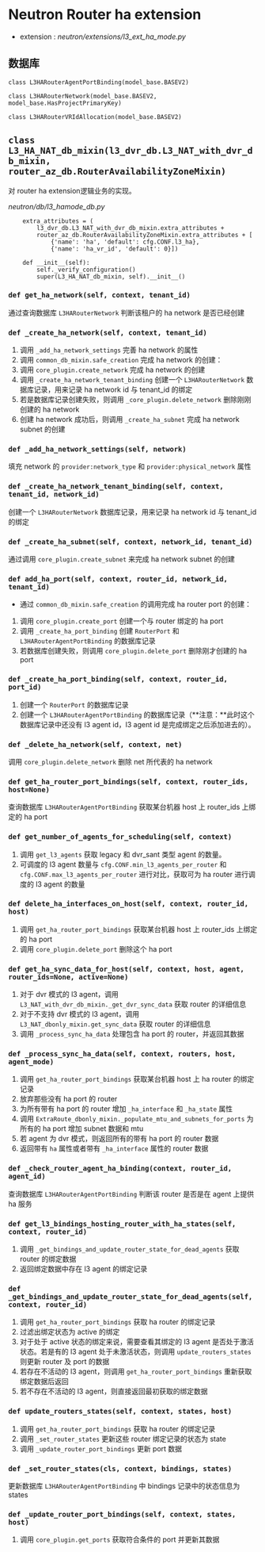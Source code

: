# Neutron Router ha extension

* extension : *neutron/extensions/l3_ext_ha_mode.py*

## 数据库

```
class L3HARouterAgentPortBinding(model_base.BASEV2)

class L3HARouterNetwork(model_base.BASEV2, model_base.HasProjectPrimaryKey)

class L3HARouterVRIdAllocation(model_base.BASEV2)
```

## `class L3_HA_NAT_db_mixin(l3_dvr_db.L3_NAT_with_dvr_db_mixin, router_az_db.RouterAvailabilityZoneMixin)`

对 router ha extension逻辑业务的实现。

*neutron/db/l3_hamode_db.py*

```
    extra_attributes = (
        l3_dvr_db.L3_NAT_with_dvr_db_mixin.extra_attributes +
        router_az_db.RouterAvailabilityZoneMixin.extra_attributes + [
            {'name': 'ha', 'default': cfg.CONF.l3_ha},
            {'name': 'ha_vr_id', 'default': 0}])
```

```
    def __init__(self):
        self._verify_configuration()
        super(L3_HA_NAT_db_mixin, self).__init__()
```

### `def get_ha_network(self, context, tenant_id)`

通过查询数据库 `L3HARouterNetwork` 判断该租户的 ha network 是否已经创建

### `def _create_ha_network(self, context, tenant_id)`

1. 调用 `_add_ha_network_settings` 完善 ha network 的属性
2. 调用 `common_db_mixin.safe_creation` 完成 ha network 的创建：
 1. 调用 `core_plugin.create_network` 完成 ha network 的创建
 2. 调用 `_create_ha_network_tenant_binding` 创建一个 `L3HARouterNetwork` 数据库记录，用来记录 ha network id 与 tenant_id 的绑定
 3. 若是数据库记录创建失败，则调用 `_core_plugin.delete_network` 删除刚刚创建的 ha network
3. 创建 ha network 成功后，则调用 `_create_ha_subnet` 完成 ha network subnet 的创建

### `def _add_ha_network_settings(self, network)`

填充 network 的 `provider:network_type` 和 `provider:physical_network` 属性

### `def _create_ha_network_tenant_binding(self, context, tenant_id, network_id)`

创建一个 `L3HARouterNetwork` 数据库记录，用来记录 ha network id 与 tenant_id 的绑定

### `def _create_ha_subnet(self, context, network_id, tenant_id)`

通过调用 `core_plugin.create_subnet` 来完成 ha network subnet 的创建

### `def add_ha_port(self, context, router_id, network_id, tenant_id)`

* 通过 `common_db_mixin.safe_creation` 的调用完成 ha router port 的创建：
 1. 调用 `core_plugin.create_port` 创建一个与 router 绑定的 ha port
 2. 调用 `_create_ha_port_binding` 创建 `RouterPort` 和 `L3HARouterAgentPortBinding` 的数据库记录
 3. 若数据库创建失败，则调用 `core_plugin.delete_port` 删除刚才创建的 ha port

### `def _create_ha_port_binding(self, context, router_id, port_id)`

1. 创建一个 `RouterPort` 的数据库记录
2. 创建一个 `L3HARouterAgentPortBinding` 的数据库记录（**注意：**此时这个数据库记录中还没有 l3 agent id，l3 agent id 是完成绑定之后添加进去的）。

### `def _delete_ha_network(self, context, net)`

调用 `core_plugin.delete_network` 删除 net 所代表的 ha network

### `def get_ha_router_port_bindings(self, context, router_ids, host=None)`

查询数据库 `L3HARouterAgentPortBinding` 获取某台机器 host 上 router_ids 上绑定的 ha port 

### `def get_number_of_agents_for_scheduling(self, context)`

1. 调用 `get_l3_agents` 获取 legacy 和 dvr_sant 类型 agent 的数量。
2. 可调度的 l3 agent 数量与 `cfg.CONF.min_l3_agents_per_router` 和 `cfg.CONF.max_l3_agents_per_router` 进行对比，获取可为 ha router 进行调度的 l3 agent 的数量

### `def delete_ha_interfaces_on_host(self, context, router_id, host)`

1. 调用 `get_ha_router_port_bindings` 获取某台机器 host 上 router_ids 上绑定的 ha port 
2. 调用 `core_plugin.delete_port` 删除这个 ha port

### `def get_ha_sync_data_for_host(self, context, host, agent, router_ids=None, active=None)`

1. 对于 dvr 模式的 l3 agent，调用 `L3_NAT_with_dvr_db_mixin._get_dvr_sync_data` 获取 router 的详细信息
2. 对于不支持 dvr 模式的 l3 agent，调用 `L3_NAT_dbonly_mixin.get_sync_data` 获取 router 的详细信息
3. 调用 `_process_sync_ha_data` 处理包含 ha port 的 router，并返回其数据

### `def _process_sync_ha_data(self, context, routers, host, agent_mode)`

1. 调用 `get_ha_router_port_bindings` 获取某台机器 host 上 ha router 的绑定记录
2. 放弃那些没有 ha port 的 router
3. 为所有带有 ha port 的 router 增加 `_ha_interface` 和 `_ha_state` 属性
4. 调用 `ExtraRoute_dbonly_mixin._populate_mtu_and_subnets_for_ports` 为所有的 ha port 增加 subnet 数据和 mtu
5. 若 agent 为 dvr 模式，则返回所有的带有 ha port 的 router 数据
6. 返回带有 `ha` 属性或者带有 `_ha_interface` 属性的 router 数据

### `def _check_router_agent_ha_binding(context, router_id, agent_id)`

查询数据库 `L3HARouterAgentPortBinding` 判断该 router 是否是在 agent 上提供 ha 服务

### `def get_l3_bindings_hosting_router_with_ha_states(self, context, router_id)`

1. 调用 `_get_bindings_and_update_router_state_for_dead_agents` 获取 router 的绑定数据
2. 返回绑定数据中存在 l3 agent 的绑定记录

### `def _get_bindings_and_update_router_state_for_dead_agents(self, context, router_id)`

1. 调用 `get_ha_router_port_bindings` 获取 ha router 的绑定记录
2. 过滤出绑定状态为 active 的绑定
3. 对于处于 active 状态的绑定来说，需要查看其绑定的 l3 agent 是否处于激活状态。若是有的 l3 agent 处于未激活状态，则调用 `update_routers_states` 则更新 router 及 port 的数据
4. 若存在不活动的 l3 agent，则调用 `get_ha_router_port_bindings` 重新获取绑定数据后返回
5. 若不存在不活动的 l3 agent，则直接返回最初获取的绑定数据


### `def update_routers_states(self, context, states, host)`

1. 调用 `get_ha_router_port_bindings` 获取 ha router 的绑定记录
2. 调用 `_set_router_states` 更新这些 router 绑定记录的状态为 state
3. 调用 `_update_router_port_bindings` 更新 port 数据

### `def _set_router_states(cls, context, bindings, states)`

更新数据库 `L3HARouterAgentPortBinding` 中 bindings 记录中的状态信息为 states

### `def _update_router_port_bindings(self, context, states, host)`

1. 调用 `core_plugin.get_ports` 获取符合条件的 port 并更新其数据








